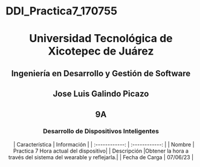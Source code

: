 # DDI_Practica7_170755

<div align="center">
  
# Universidad Tecnológica de Xicotepec de Juárez


## Ingeniería en Desarrollo y Gestión de Software
## Jose Luis Galindo Picazo 

## 9A
### Desarrollo de Dispositivos Inteligentes

&nbsp;
&nbsp;
|  Característica |  Información |
| :------------: | :------------: |
| Nombre | Practica 7 Hora actual del dispositivo|
| Descripción  |Obtener la hora a través del sistema del wearable y reflejarla.|
|  Fecha de Carga | 07/06/23  |


